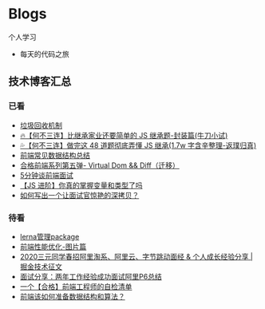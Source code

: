 # Blogs

个人学习

- 每天的代码之旅

## 技术博客汇总

### 已看

- [垃圾回收机制](https://juejin.cn/post/6844903781079973902)
- [🔥【何不三连】比继承家业还要简单的 JS 继承题-封装篇(牛刀小试)](https://juejin.cn/post/6844904094948130824)
- [💦【何不三连】做完这 48 道题彻底弄懂 JS 继承(1.7w 字含辛整理-返璞归真)](https://juejin.cn/post/6844904098941108232)
- [前端常见数据结构总结](https://juejin.cn/post/6957919292352364551#comment)
- [合格前端系列第五弹- Virtual Dom && Diff（迁移）](https://juejin.cn/post/6844903815460700168#heading-5)
- [5分钟谈前端面试](https://juejin.cn/post/6844903866211762190)
- [【JS 进阶】你真的掌握变量和类型了吗](https://juejin.cn/post/6844903854882947080#heading-0)
- [如何写出一个让面试官惊艳的深拷贝？](https://segmentfault.com/a/1190000020255831)

### 待看
- [lerna管理package](https://juejin.cn/post/6844903885312622606)
- [前端性能优化-图片篇](https://juejin.cn/post/6965761736083243044#heading-6)
- [2020三元同学春招阿里淘系、阿里云、字节跳动面经 & 个人成长经验分享 | 掘金技术征文](https://juejin.cn/post/6844904106537009159#heading-10)
- [面试分享：两年工作经验成功面试阿里P6总结](https://juejin.cn/post/6844903928442667015#heading-0)
- [一个【合格】前端工程师的自检清单](https://juejin.cn/post/6844903830887366670#heading-55)
- [前端该如何准备数据结构和算法？](https://juejin.cn/post/6844903919722692621)
